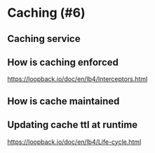 # Caching (#6)

## Caching service

## How is caching enforced

https://loopback.io/doc/en/lb4/Interceptors.html

## How is cache maintained

## Updating cache ttl at runtime

https://loopback.io/doc/en/lb4/Life-cycle.html
